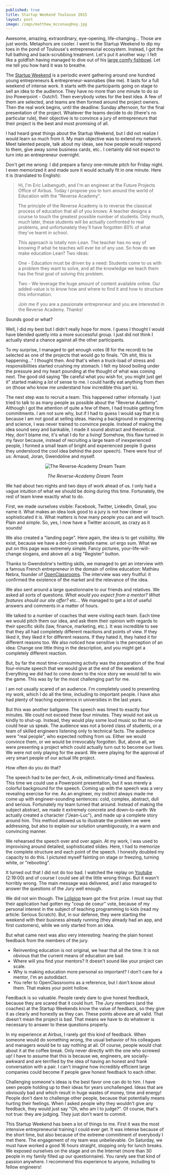 ```yaml
---
published: true
title: Startup Weekend Toulouse 2015
layout: post
image: /imgs/matthew_mcconaughey.jpg
---
```

Awesome, amazing, extraordinary, eye-opening, life-changing... Those are just words. Metaphors are cooler. I went to the Startup Weekend to dip my toes in the pond of Toulouse's entrepreneurial ecosystem. Instead, I got the full bathing and back-scrubbing treatment. Let's put it another way: I felt like a goldfish having managed to dive out of his [large comfy fishbowl](http://www.airbus.com/). Let me tell you how hard it was to breathe.

The [Startup Weekend](http://startupweekend.org/) is a periodic event gathering around one hundred young entrepreneurs & entrepreneur-wannabes (like me). It lasts for a full weekend of intense work. It starts with the participants going on stage to sell an idea to the audience. They have no more than one minute to do so (no Powerpoint - Outch!). Then everybody votes for the best idea. A few of them are selected, and teams are then formed around the project owners. Then the real work begins, until the deadline: Sunday afternoon, for the final presentation of the project. Whatever the teams decide to do (there's no particular rule), their objective is to convince a jury of entrepreneurs that their project is the best and most promising of all.

I had heard great things about the Startup Weekend, but I did not realize I would learn so much from it. My main objective was to extend my network. Meet talented people, talk about my ideas, see how people would respond to them, give away some business cards, etc.. I certainly did not expect to turn into an entrepreneur overnight.

Don't get me wrong: I did prepare a fancy one-minute pitch for Friday night. I even memorized it and made sure it would actually fit in one minute. Here it is (translated to English):

>Hi, I'm Eric Leibenguth, and I'm an engineer at the Future Projects Office of Airbus.
Today I propose you to turn around the world of Education with the "Reverse Academy".
>
>The principle of the Reverse Academy is to reverse the classical process of education that all of you knows: A teacher designs a course to touch the greatest possible number of students. Only much, much later, these students will be actually confronted to real problems, and unfortunately they'll have forgotten 80% of what they've learnt in school.
>
>This approach is totally non-Lean. The teacher has no way of knowing if what he teaches will ever be of any use. So how do we make education Lean? Two ideas:
>
>One - Education must be driven by a need: Students come to us with a problem they want to solve, and all the knowledge we teach them has the final goal of solving this problem.
>
>Two - We leverage the huge amount of content available online. Our added-value is to know how and where to find it and how to structure this information.
>
>Join me if you are a passionate entrepreneur and you are interested in the Reverse Academy. Thanks!

Sounds good or what?

Well, I did my best but I didn't really hope for more. I guess I thought I would have blended quietly into a more successful group. I just did not think I actually stand a chance against all the other participants.

To my surprise, I managed to get enough votes (8 for the record) to be selected as one of the projects that would go to finals. "Oh shit, this is happening..." I thought then. And that's when a truck-load of stress and responsibilities started crushing my stomach. I felt my blood boiling under the pressure and my heart pounding at the thought of what was coming next. The good old saying "Be careful what you wish for, you might just get it" started making a *lot* of sense to me. I could hardly eat anything from then on (those who know me understand how incredible this part is).

The next step was to recruit a team. This happened rather informally. I just tried to talk to as many people as possible about the "Reverse Academy". Although I got the attention of quite a few of them, I had trouble getting firm commitments. I am not sure why, but if I had to guess I would say that it is because I am not good at selling ideas. Having a background in engineering and science, I was never trained to convince people. Instead of making the idea sound sexy and bankable, I made it sound abstract and theoretical. Hey, don't blame me, it's what I do for a living! Somehow, this flaw turned in my favor because, instead of recruiting a large team of inexperienced people, I formed a small team of bright and experienced people (I guess they understood the cool idea behind the poor speech). There were four of us: Arnaud, Joran, Gwendoline and myself.

<div style="text-align:center;">
<img src="/imgs/RA_team.jpg" alt="The Reverse-Academy Dream Team" style="width: auto;max-width: 100%;">
<p><i>The Reverse-Academy Dream Team</i></p>
</div>

We had about two nights and two days of work ahead of us. I only had a vague intuition of what we should be doing during this time. Fortunately, the rest of team knew exactly what to do.

First, we made ourselves visible: Facebook, Twitter, LinkedIn, Gmail, you name it. What makes an idea look good to a jury is not how clever or sophisticated it is. What matters is how many people you can and will touch. Plain and simple. So, yes, I now have a Twitter account, as crazy as it sounds!

We also created a "landing page". Here again, the idea is to get visibility. We exist, because we have a dot-com website name. url ergo sum. What we put on this page was extremely simple. Fancy pictures, your-life-will-change slogans, and above all: a big "Register" button.

Thanks to Gwendoline's twitting skills, we managed to get an interview with a famous French entrepreneur in the domain of online education: Mathieu Nebra, founder of [OpenClassrooms](http://openclassrooms.com/). The interview was very fruitful: it confirmed the existence of the market and the relevance of the idea.

We also sent around a large questionnaire to our friends and relatives. We asked all sorts of questions. *What would you expect from a mentor? What features should our site offer?* etc... We managed to get a lot of useful answers and comments in a matter of hours.

We talked to a number of coaches that were visiting each team. Each time we would pitch them our idea, and ask them their opinion with regards to their specific skills (law, finance, marketing, etc.). It was incredible to see that they all had completely different reactions and points of view. If they liked it, they liked it for different reasons. If they hated it, they hated it for different reasons too. We also noticed how sensitive is the perception of an idea: Change one little thing in the description, and you might get a completely different reaction.

But, by far the most time-consuming activity was the preparation of the final four-minute speech that we would give at the end of the weekend. Everything we did had to come down to the nice story we would tell to win the game. This was by far the most challenging part for me.

I am not usually scared of an audience. I'm completely used to presenting my work, which I do all the time, including to important people. I have also had plenty of teaching experience in universities in the last years.

But this was another ballgame. The speech was timed to exactly four minutes. We could not exceed these four minutes. They would not ask us kindly to shut-up. Instead, they would play some loud music so that no-one could hear us speak. The audience was not a bored class of students, or a team of skilled engineers listening only to technical facts. The audience were "real people", who expected nothing from us. Either we would convince them, or we would be irrevocably forgotten. But, above all, we were presenting a project which could actually turn out to become our lives. We were not only playing for the award. We were playing for the approval of very smart people of our actual life project.

How often do you do that?

The speech had to be per-fect, A-ok, millimetrically-timed and flawless. This time we could use a Powerpoint presentation, but it was merely a colorful background for the speech. Coming up with the speech was a very revealing exercise for me. As an engineer, my instinct always made me come up with engineer-sounding sentences: cold, complex, abstract, dull and serious. Fortunately my team turned that around. Instead of making the subject abstract, we made it extremely concrete and down-to-earth: We actually created a character ("Jean-Luc"), and made up a complete story around him. This method allowed us to illustrate the problem we were addressing, but also to explain our solution unambiguously, in a warm and convincing manner.

We rehearsed the speech over and over again. At my work, I was used to improvising around detailed, sophisticated slides. Here, I had to memorize the complete structure  and each point of the speech. I honestly doubted my capacity to do this. I pictured myself fainting on stage or freezing, turning white, or "rebooting".

It turned out that I did not do too bad. I watched the replay on [Youtube](https://www.youtube.com/watch?v=Pvmdb3KlxUg&noredirect=1#t=8345) (2:19:00) and of course I could see all the little wrong things. But it wasn't horribly wrong. The main message was delivered, and I also managed to answer the questions of the Jury well enough.

We did not win though. The [Loliplop](http://www.loliplop.com/) team got the first prize. I must say that their application had gotten my "coup de coeur" vote, because of my personal interest in the subject of teaching programming to kids (read my article: Serious Scratch). But, in our defense, they were starting the weekend with their business already running (they already had an app, and first customers), while we only started from an idea.

But what came next was also very interesting: hearing the plain honest feedback from the members of the jury.

- Reinventing education is not original, we hear that all the time: It is not obvious that the current means of education are bad.
- Where will you find your mentors? It doesn't sound like your project can scale.
- Why is making education more personal so important? I don't care for a mentor, I'm an autodidact.
- You refer to OpenClassrooms as a reference, but I don't know about them. That makes your point hollow.

Feedback is so valuable. People rarely dare to give honest feedback, because they are scared that it could hurt. The Jury members (and the coaches) at the Startup Weekends know the value of feedback, so they give it as clearly and honestly as they can. These points above are all valid. That doesn't mean the project is bad. That means we have to do whatever is necessary to answer to these questions properly.

In my experience at Airbus, I rarely got this kind of feedback. When someone would do something wrong, the usual behavior of his colleagues and managers would be to say nothing at all. Of course, people would chat about it at the coffee break. Only never directly with the one who screwed up! I have to assume that this is because we, engineers, are socially-awkward and are terrified by the idea of having an honest and frank conversation with a pair. I can't imagine how incredibly efficient large companies could become if people gave honest feedback to each other.

Challenging someone's ideas is the best favor one can do to him. I have seen people holding up to their ideas for years unchallenged. Ideas that are obviously bad and which result in huge wastes of money, time and energy! People don't dare to challenge other people, because that potentially means hurting their feelings. When I asked people why they wouldn't give any feedback, they would just say "Oh, who am I to judge?". Of course, that's not true: they are judging. They just don't want to commit.

This Startup Weekend has been a lot of things to me. First it was the most intensive entrepreneurial training I could ever get. It was intense because of the short time, but also because of the extreme commitment of everybody I met there. The engagement of my team was unbelievable. On Saturday, we must have worked a good 16 hours straight, stopping only for lunch breaks. We exposed ourselves on the stage and on the Internet (more than 30 people in my family filled up our questionnaire). You rarely see that kind of passion anywhere. I recommend this experience to anyone, including to fellow engineers!
